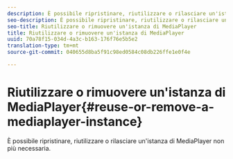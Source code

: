 ```yaml
---
description: È possibile ripristinare, riutilizzare o rilasciare un'istanza di MediaPlayer non più necessaria.
seo-description: È possibile ripristinare, riutilizzare o rilasciare un'istanza di MediaPlayer non più necessaria.
seo-title: Riutilizzare o rimuovere un'istanza di MediaPlayer
title: Riutilizzare o rimuovere un'istanza di MediaPlayer
uuid: 70a78f15-034d-4a3c-b163-176f76e5b5e2
translation-type: tm+mt
source-git-commit: 040655d8ba5f91c98ed0584c08db226ffe1e0f4e

---
```



# Riutilizzare o rimuovere un&#39;istanza di MediaPlayer{#reuse-or-remove-a-mediaplayer-instance}

È possibile ripristinare, riutilizzare o rilasciare un&#39;istanza di MediaPlayer non più necessaria.

